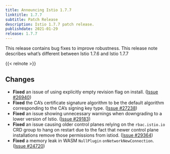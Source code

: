 ```yaml
---
title: Announcing Istio 1.7.7
linktitle: 1.7.7
subtitle: Patch Release
description: Istio 1.7.7 patch release.
publishdate: 2021-01-29
release: 1.7.7
---
```


This release contains bug fixes to improve robustness. This release note describes what’s different between Istio 1.7.6 and Istio 1.7.7

{{< relnote >}}

## Changes

- **Fixed** an issue of using explicitly empty revision flag on install.
  ([Issue #26940](https://github.com/istio/istio/issues/26940))
- **Fixed** the CA’s certificate signature algorithm to be the default algorithm corresponding to the CA’s signing key type.
  ([Issue #27238](https://github.com/istio/istio/issues/27238))
- **Fixed** an issue showing unnecessary warnings when downgrading to a lower version of Istio.
  ([Issue #29183](https://github.com/istio/istio/issues/29183))
- **Fixed** an issue causing older control planes relying on the `rbac.istio.io` CRD group to hang on restart due to the fact that newer control plane installations remove those permissions from istiod.
  ([Issue #29364](https://github.com/istio/istio/issues/29364))
- **Fixed** a memory leak in WASM `NullPlugin` `onNetworkNewConnection`.
  ([Issue #24720](https://github.com/istio/istio/issues/24720))
